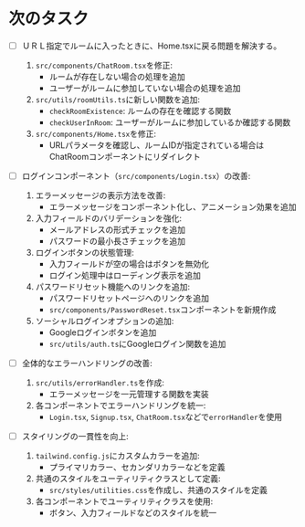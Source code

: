 # 次のタスク

- [ ] ＵＲＬ指定でルームに入ったときに、Home.tsxに戻る問題を解決する。
  1. `src/components/ChatRoom.tsx`を修正:
     - ルームが存在しない場合の処理を追加
     - ユーザーがルームに参加していない場合の処理を追加
  2. `src/utils/roomUtils.ts`に新しい関数を追加:
     - `checkRoomExistence`: ルームの存在を確認する関数
     - `checkUserInRoom`: ユーザーがルームに参加しているか確認する関数
  3. `src/components/Home.tsx`を修正:
     - URLパラメータを確認し、ルームIDが指定されている場合はChatRoomコンポーネントにリダイレクト

- [ ] ログインコンポーネント（`src/components/Login.tsx`）の改善:
  1. エラーメッセージの表示方法を改善:
     - エラーメッセージをコンポーネント化し、アニメーション効果を追加
  2. 入力フィールドのバリデーションを強化:
     - メールアドレスの形式チェックを追加
     - パスワードの最小長さチェックを追加
  3. ログインボタンの状態管理:
     - 入力フィールドが空の場合はボタンを無効化
     - ログイン処理中はローディング表示を追加
  4. パスワードリセット機能へのリンクを追加:
     - パスワードリセットページへのリンクを追加
     - `src/components/PasswordReset.tsx`コンポーネントを新規作成
  5. ソーシャルログインオプションの追加:
     - Googleログインボタンを追加
     - `src/utils/auth.ts`にGoogleログイン関数を追加

- [ ] 全体的なエラーハンドリングの改善:
  1. `src/utils/errorHandler.ts`を作成:
     - エラーメッセージを一元管理する関数を実装
  2. 各コンポーネントでエラーハンドリングを統一:
     - `Login.tsx`, `Signup.tsx`, `ChatRoom.tsx`などで`errorHandler`を使用

- [ ] スタイリングの一貫性を向上:
  1. `tailwind.config.js`にカスタムカラーを追加:
     - プライマリカラー、セカンダリカラーなどを定義
  2. 共通のスタイルをユーティリティクラスとして定義:
     - `src/styles/utilities.css`を作成し、共通のスタイルを定義
  3. 各コンポーネントでユーティリティクラスを使用:
     - ボタン、入力フィールドなどのスタイルを統一